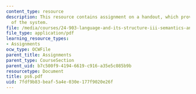 ```yaml
---
content_type: resource
description: This resource contains assignment on a handout, which provides an overview
  of the system.
file: /media/courses/24-903-language-and-its-structure-iii-semantics-and-pragmatics-spring-2005/7fdf9b83beaf5a4e030e177f9020e26f_ps6.pdf
file_type: application/pdf
learning_resource_types:
- Assignments
ocw_type: OCWFile
parent_title: Assignments
parent_type: CourseSection
parent_uid: b7c500f9-4194-6619-c916-a35e5c085b9b
resourcetype: Document
title: ps6.pdf
uid: 7fdf9b83-beaf-5a4e-030e-177f9020e26f
---
```


